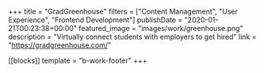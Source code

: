 +++
title = "GradGreenhouse"
filters = ["Content Management", "User Experience", "Frontend Development"]
publishDate = "2020-01-21T00:23:38+00:00"
featured_image = "images/work/greenhouse.png"
description = "Virtually connect students with employers to get hired"
link = "https://gradgreenhouse.com/"

[[blocks]]
template = "b-work-footer"
+++